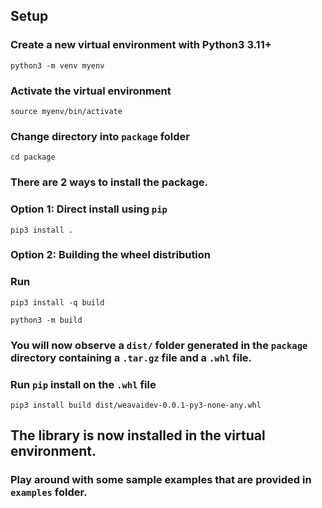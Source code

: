 ## Setup

### Create a new virtual environment with Python3 3.11+

```
python3 -m venv myenv
```

### Activate the virtual environment

```
source myenv/bin/activate
```

### Change directory into `package` folder
```
cd package
```

### There are 2 ways to install the package.
### Option 1: Direct install using `pip`
```
pip3 install .
```

### Option 2: Building the wheel distribution
### Run
```
pip3 install -q build
```

```
python3 -m build
```

### You will now observe a `dist/` folder generated in the `package` directory containing a `.tar.gz` file and a `.whl` file.
### Run `pip` install on the `.whl` file
```
pip3 install build dist/weavaidev-0.0.1-py3-none-any.whl
```


## The library is now installed in the virtual environment.
### Play around with some sample examples that are provided in `examples` folder.